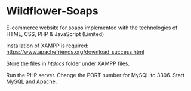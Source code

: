 # Wildflower-Soaps
E-commerce website for soaps implemented with the technologies of HTML, CSS, PHP &amp; JavaScript (Limited)

Installation of XAMPP is required: https://www.apachefriends.org/download_success.html

Store the files in _htdocs_ folder under XAMPP files.

Run the PHP server. Change the PORT number for MySQL to 3306. Start MySQL and Apache.
